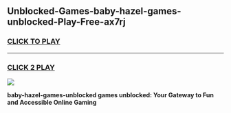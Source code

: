
## Unblocked-Games-baby-hazel-games-unblocked-Play-Free-ax7rj
<h3>
<a href="https://premium76.site?title=baby-hazel-games-unblocked&ref=18A">CLICK TO PLAY</a></h3>
<hr>

<h3>
<a href="https://premium76.site?title=baby-hazel-games-unblocked&ref=18A">CLICK 2 PLAY</a>
  
</h3>

<a href="https://premium76.site?title=baby-hazel-games-unblocked&ref=18A"><img src="https://clearcache.store/games.png"></a>


**baby-hazel-games-unblocked games unblocked: Your Gateway to Fun and Accessible Online Gaming**
